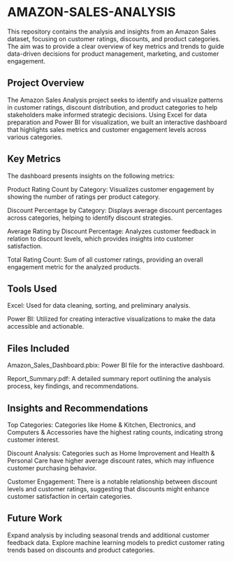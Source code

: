 # AMAZON-SALES-ANALYSIS

This repository contains the analysis and insights from an Amazon Sales dataset, focusing on customer ratings, discounts, and product categories. The aim was to provide a clear overview of key metrics and trends to guide data-driven decisions for product management, marketing, and customer engagement.


## Project Overview
The Amazon Sales Analysis project seeks to identify and visualize patterns in customer ratings, discount distribution, and product categories to help stakeholders make informed strategic decisions. Using Excel for data preparation and Power BI for visualization, we built an interactive dashboard that highlights sales metrics and customer engagement levels across various categories.


## Key Metrics
The dashboard presents insights on the following metrics:

Product Rating Count by Category: Visualizes customer engagement by showing the number of ratings per product category.

Discount Percentage by Category: Displays average discount percentages across categories, helping to identify discount strategies.

Average Rating by Discount Percentage: Analyzes customer feedback in relation to discount levels, which provides insights into customer satisfaction.

Total Rating Count: Sum of all customer ratings, providing an overall engagement metric for the analyzed products.


## Tools Used
Excel: Used for data cleaning, sorting, and preliminary analysis.

Power BI: Utilized for creating interactive visualizations to make the data accessible and actionable.


## Files Included
Amazon_Sales_Dashboard.pbix: Power BI file for the interactive dashboard.

Report_Summary.pdf: A detailed summary report outlining the analysis process, key findings, and recommendations.


## Insights and Recommendations

Top Categories: Categories like Home & Kitchen, Electronics, and Computers & Accessories have the highest rating counts, indicating strong customer interest.

Discount Analysis: Categories such as Home Improvement and Health & Personal Care have higher average discount rates, which may influence customer purchasing behavior.

Customer Engagement: There is a notable relationship between discount levels and customer ratings, suggesting that discounts might enhance customer satisfaction in certain categories.

## Future Work
Expand analysis by including seasonal trends and additional customer feedback data.
Explore machine learning models to predict customer rating trends based on discounts and product categories.


